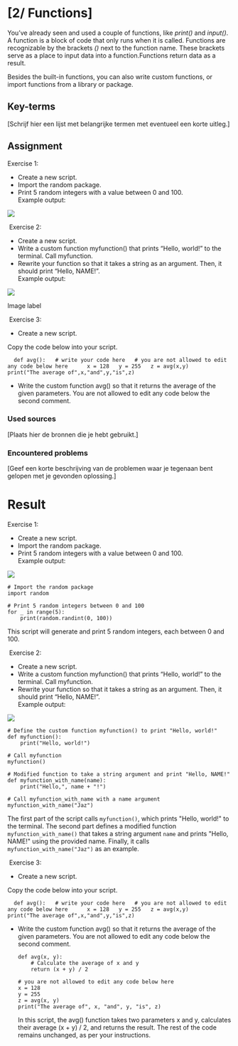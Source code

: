 # [2/ Functions]

You’ve already seen and used a couple of functions, like *print()* and *input()*. A function is a block of code that only runs when it is called. Functions are recognizable by the brackets *()* next to the function name. These brackets serve as a place to input data into a function.Functions return data as a result.

Besides the built-in functions, you can also write custom functions, or import functions from a library or package.

## Key-terms

[Schrijf hier een lijst met belangrijke termen met eventueel een korte uitleg.]

## Assignment

Exercise 1:

- Create a new script.
- Import the random package.
- Print 5 random integers with a value between 0 and 100.  
  Example output:

![](https://lwfiles.mycourse.app/642fed69f84f1f76d03f116a-public/ebook/50733c31626de82900d79da6463e2176/image4.png)

 Exercise 2:

- Create a new script.
- Write a custom function myfunction() that prints “Hello, world!” to the terminal. Call myfunction.
- Rewrite your function so that it takes a string as an argument. Then, it should print “Hello, NAME!”.  
  Example output:

![](https://lwfiles.mycourse.app/642fed69f84f1f76d03f116a-public/ebook/50733c31626de82900d79da6463e2176/image3.png)

Image label

 Exercise 3:

- Create a new script.

Copy the code below into your script.

`   def avg():   # write your code here   # you are not allowed to edit any code below here      x = 128   y = 255   z = avg(x,y)      print("The average of",x,"and",y,"is",z)   `

- Write the custom function avg() so that it returns the average of the given parameters. You are not allowed to edit any code below the second comment.

### Used sources

[Plaats hier de bronnen die je hebt gebruikt.]

### Encountered problems

[Geef een korte beschrijving van de problemen waar je tegenaan bent gelopen met je gevonden oplossing.]

# Result

Exercise 1:

- Create a new script.
- Import the random package.
- Print 5 random integers with a value between 0 and 100.  
  Example output:

![](https://lwfiles.mycourse.app/642fed69f84f1f76d03f116a-public/ebook/50733c31626de82900d79da6463e2176/image4.png)

```
# Import the random package
import random

# Print 5 random integers between 0 and 100
for _ in range(5):
    print(random.randint(0, 100))
```

This script will generate and print 5 random integers, each between 0 and 100.

 Exercise 2:

- Create a new script.
- Write a custom function myfunction() that prints “Hello, world!” to the terminal. Call myfunction.
- Rewrite your function so that it takes a string as an argument. Then, it should print “Hello, NAME!”.  
  Example output:

![](https://lwfiles.mycourse.app/642fed69f84f1f76d03f116a-public/ebook/50733c31626de82900d79da6463e2176/image3.png)

```
# Define the custom function myfunction() to print "Hello, world!"
def myfunction():
    print("Hello, world!")

# Call myfunction
myfunction()

# Modified function to take a string argument and print "Hello, NAME!"
def myfunction_with_name(name):
    print("Hello,", name + "!")

# Call myfunction_with_name with a name argument
myfunction_with_name("Jaz")
```

The first part of the script calls `myfunction()`, which prints "Hello, world!" to the terminal. The second part defines a modified function `myfunction_with_name()` that takes a string argument `name` and prints "Hello, NAME!" using the provided name. Finally, it calls `myfunction_with_name("Jaz")` as an example.

 Exercise 3:

- Create a new script.

Copy the code below into your script.

`   def avg():   # write your code here   # you are not allowed to edit any code below here      x = 128   y = 255   z = avg(x,y)      print("The average of",x,"and",y,"is",z)   `

- Write the custom function avg() so that it returns the average of the given parameters. You are not allowed to edit any code below the second comment.
  
  ```
  def avg(x, y):
      # Calculate the average of x and y
      return (x + y) / 2
  
  # you are not allowed to edit any code below here
  x = 128
  y = 255
  z = avg(x, y)
  print("The average of", x, "and", y, "is", z)
  
  ```
  
  In this script, the avg() function takes two parameters x and y, calculates their average (x + y) / 2, and returns the result. The rest of the code remains unchanged, as per your instructions.